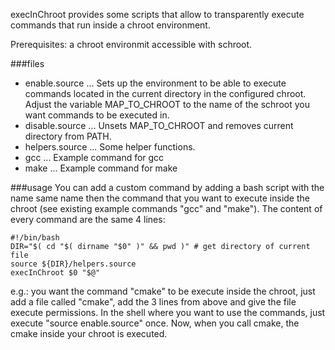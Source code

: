 execInChroot provides some scripts that allow to transparently execute commands that run inside a chroot environment.

Prerequisites: a chroot environmit accessible with schroot.

###files
* enable.source   ... Sets up the environment to be able to execute commands located in the current directory in the configured chroot. Adjust the variable MAP_TO_CHROOT to the name of the schroot you want commands to be executed in.
* disable.source  ... Unsets MAP_TO_CHROOT and removes current directory from PATH.
* helpers.source  ... Some helper functions.
* gcc             ... Example command for gcc
* make 	          ... Example command for make

###usage
You can add a custom command by adding a bash script with the name same name then the command that you want to execute inside the chroot (see existing example commands "gcc" and "make"). The content of every command are the same 4 lines:

    #!/bin/bash
    DIR="$( cd "$( dirname "$0" )" && pwd )" # get directory of current file
    source ${DIR}/helpers.source
    execInChroot $0 "$@"

e.g.: you want the command "cmake" to be execute inside the chroot, just add a file called "cmake", add the 3 lines from above and give the file execute permissions. In the shell where you want to use the commands, just execute "source enable.source" once. Now, when you call cmake, the cmake inside your chroot is executed.

